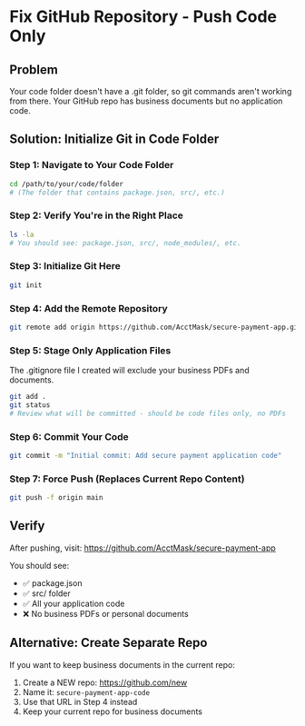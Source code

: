 # Fix GitHub Repository - Push Code Only

## Problem
Your code folder doesn't have a .git folder, so git commands aren't working from there. Your GitHub repo has business documents but no application code.

## Solution: Initialize Git in Code Folder

### Step 1: Navigate to Your Code Folder
```bash
cd /path/to/your/code/folder
# (The folder that contains package.json, src/, etc.)
```

### Step 2: Verify You're in the Right Place
```bash
ls -la
# You should see: package.json, src/, node_modules/, etc.
```

### Step 3: Initialize Git Here
```bash
git init
```

### Step 4: Add the Remote Repository
```bash
git remote add origin https://github.com/AcctMask/secure-payment-app.git
```

### Step 5: Stage Only Application Files
The .gitignore file I created will exclude your business PDFs and documents.

```bash
git add .
git status
# Review what will be committed - should be code files only, no PDFs
```

### Step 6: Commit Your Code
```bash
git commit -m "Initial commit: Add secure payment application code"
```

### Step 7: Force Push (Replaces Current Repo Content)
```bash
git push -f origin main
```

## Verify
After pushing, visit: https://github.com/AcctMask/secure-payment-app

You should see:
- ✅ package.json
- ✅ src/ folder
- ✅ All your application code
- ❌ No business PDFs or personal documents

## Alternative: Create Separate Repo
If you want to keep business documents in the current repo:

1. Create a NEW repo: https://github.com/new
2. Name it: `secure-payment-app-code`
3. Use that URL in Step 4 instead
4. Keep your current repo for business documents
